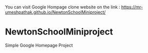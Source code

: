You can visit Google Hompage clone website on the link : https://mr-umeshpathak.github.io/NewtonSchoolMiniproject/
# NewtonSchoolMiniproject
Simple Google Homepage Project
